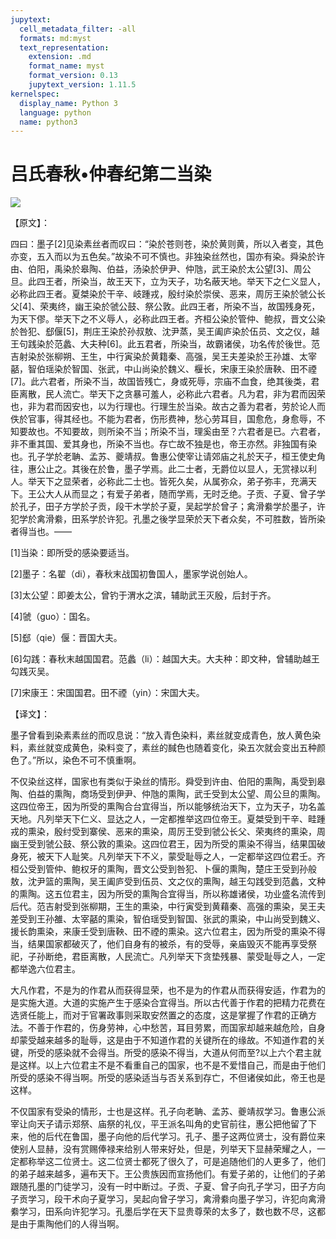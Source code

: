 ```yaml
---
jupytext:
  cell_metadata_filter: -all
  formats: md:myst
  text_representation:
    extension: .md
    format_name: myst
    format_version: 0.13
    jupytext_version: 1.11.5
kernelspec:
  display_name: Python 3
  language: python
  name: python3
---
```

# 吕氏春秋&#8226;仲春纪第二当染

![](image/cover.jpg)

【原文】：

四曰：墨子[2]见染素丝者而叹曰：“染於苍则苍，染於黄则黄，所以入者变，其色亦变，五入而以为五色矣。”故染不可不慎也。非独染丝然也，国亦有染。舜染於许由、伯阳，禹染於皋陶、伯益，汤染於伊尹、仲虺，武王染於太公望[3]、周公旦。此四王者，所染当，故王天下，立为天子，功名蔽天地。举天下之仁义显人，必称此四王者。夏桀染於干辛、岐踵戎，殷纣染於崇侯、恶来，周厉王染於虢公长父[4]、荣夷终，幽王染於虢公鼓、祭公敦。此四王者，所染不当，故国残身死，为天下僇。举天下之不义辱人，必称此四王者。齐桓公染於管仲、鲍叔，晋文公染於咎犯、郄偃[5]，荆庄王染於孙叔敖、沈尹蒸，吴王阖庐染於伍员、文之仪，越王句践染於范蠡、大夫种[6]。此五君者，所染当，故霸诸侯，功名传於後世。范吉射染於张柳朔、王生，中行寅染於黄籍秦、高强，吴王夫差染於王孙雄、太宰嚭，智伯瑶染於智国、张武，中山尚染於魏义、椻长，宋康王染於唐鞅、田不禋[7]。此六君者，所染不当，故国皆残亡，身或死辱，宗庙不血食，绝其後类，君臣离散，民人流亡。举天下之贪暴可羞人，必称此六君者。凡为君，非为君而因荣也，非为君而因安也，以为行理也。行理生於当染。故古之善为君者，劳於论人而佚於官事，得其经也。不能为君者，伤形费神，愁心劳耳目，国愈危，身愈辱，不知要故也。不知要故，则所染不当；所染不当，理奚由至？六君者是已。六君者，非不重其国、爱其身也，所染不当也。存亡故不独是也，帝王亦然。非独国有染也。孔子学於老聃、孟苏、夔靖叔。鲁惠公使宰让请郊庙之礼於天子，桓王使史角往，惠公止之。其後在於鲁，墨子学焉。此二士者，无爵位以显人，无赏禄以利人。举天下之显荣者，必称此二士也。皆死久矣，从属弥众，弟子弥丰，充满天下。王公大人从而显之；有爱子弟者，随而学焉，无时乏绝。子贡、子夏、曾子学於孔子，田子方学於子贡，段干木学於子夏，吴起学於曾子；禽滑絭学於墨子，许犯学於禽滑絭，田系学於许犯。孔墨之後学显荣於天下者众矣，不可胜数，皆所染者得当也。——

[1]当染：即所受的感染要适当。

[2]墨子：名翟（di），春秋末战国初鲁国人，墨家学说创始人。

[3]太公望：即姜太公，曾钓于渭水之滨，辅助武王灭殷，后封于齐。

[4]虢（guo）：国名。

[5]郄（qie）偃：晋国大夫。

[6]勾践：春秋末越国国君。范蠡（li）：越国大夫。大夫种：即文种，曾辅助越王勾践灭吴。

[7]宋康王：宋国国君。田不禋（yin）：宋国大夫。

【译文】：

墨子曾看到染素素丝的而叹息说：“放入青色染料，素丝就变成青色，放人黄色染料，素丝就变成黄色，染料变了，素丝的馘色也随着变化，染五次就会变出五种颜色了。”所以，染色不可不慎重啊。

不仅染丝这样，国家也有类似于染丝的情形。舜受到许由、伯阳的熏陶，禹受到皋陶、伯益的熏陶，商场受到伊尹、仲虺的熏陶，武壬受到太公望、周公旦的熏陶。这四位帝王，因为所受的熏陶合台宜得当，所以能够统治天下，立为天子，功名盖天地。凡列举天下仁义、显达之人，一定都推举这四位帝王。夏桀受到干辛、畦踵戎的熏染，殷纣受到寨侯、恶来的熏染，周厉王受到虢公长父、荣夷终的熏染，周幽王受到虢公鼓、祭公敦的熏染。这四位君王，因为所受的熏染不得当，结果国破身死，被天下人耻笑。凡列举天下不义，蒙受耻辱之人，一定都举这四位君壬。齐桓公受到管仲、鲍权牙的熏陶，晋文公受到咎犯、卜偃的熏陶，楚庄王受到孙般敖，沈尹篮的熏陶，吴王阖庐受到伍员、文之仪的熏陶，越王勾践受到范蠡，文种的熏陶。这五位君主，因为所受的熏陶合宜得当，所以称雄诸侯，功业盛名流传到后代。范吉射受到张柳期，王生的熏染，中行寅受到黄藉秦、高强的熏染，吴王夫差受到王孙雒、太宰嚭的熏染，智伯瑶受到智国、张武的熏染，中山尚受到魏义、援长韵熏染，来康壬受到唐鞅、田不禋的熏染。这六位君主，因为所受的熏染不得当，结果国家都破灭了，他们自身有的被杀，有的受辱，亲庙毁灭不能再享受祭祀，子孙断绝，君臣离散，人民流亡。凡列举天下贪垫残暴、蒙受耻辱之人，一定都举逸六位君主。

大凡作君，不是为的作君从而获得显荣，也不是为的作君从而获得安适，作君为的是实施大道。大道的实施产生于感染合宜得当。所以古代善于作君的把精力花费在选贤任能上，而对于官署政事则采取安然置之的态度，这是掌握了作君的正确方法。不善于作君的，伤身劳神，心中愁苦，耳目劳累，而国家却越来越危险，自身却蒙受越来越多的耻辱，这是由于不知道作君的关键所在的缘故。不知道作君的关键，所受的感染就不会得当。所受的感染不得当，大道从何而至?以上六个君主就是这样。以上六位君主不是不看重自己的国家，也不是不爱惜自己，而是由于他们所受的感染不得当啊。所受的感染适当与否关系到存亡，不但诸侯如此，帝王也是这样。

不仅国家有受染的情形，士也是这样。孔子向老聃、孟苏、夔靖叔学习。鲁惠公派宰让向天子请示郑祭、庙祭的礼仪，平王派名叫角的史官前往，惠公把他留了下来，他的后代在鲁国，墨子向他的后代学习。孔子、墨子这两位贤士，没有爵位来使别人显赫，没有赏赐俸禄来给别人带来好处，但是，列举天下显赫荣耀之人，一定都称举这二位贤士。这二位贤士都死了很久了，可是追随他们的人更多了，他们的弟子越来越多，遍布天下。王公贵族因而宣扬他们。有爱子弟的，让他们的子弟跟随孔墨的门徒学习，没有一时中断过。子贡、子夏、曾子向孔子学习，田子方向子贡学习，段干术向子夏学习，吴起向曾子学习，禽滑絭向墨子学习，许犯向禽滑絭学习，田系向许犯学习。孔墨后学在天下显贵尊荣的太多了，数也数不尽，这都是由于熏陶他们的人得当啊。



